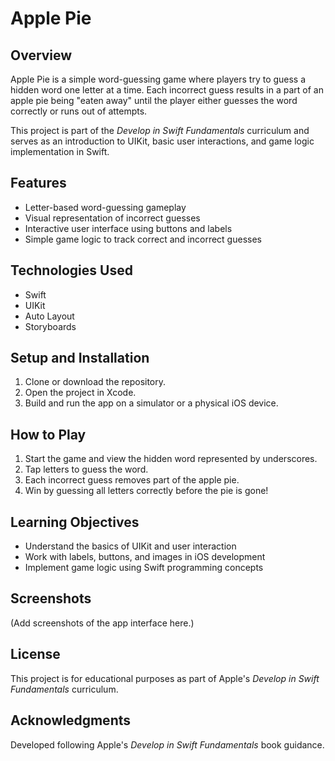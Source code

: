 # Apple Pie

## Overview
Apple Pie is a simple word-guessing game where players try to guess a hidden word one letter at a time. Each incorrect guess results in a part of an apple pie being "eaten away" until the player either guesses the word correctly or runs out of attempts.

This project is part of the *Develop in Swift Fundamentals* curriculum and serves as an introduction to UIKit, basic user interactions, and game logic implementation in Swift.

## Features
- Letter-based word-guessing gameplay
- Visual representation of incorrect guesses
- Interactive user interface using buttons and labels
- Simple game logic to track correct and incorrect guesses

## Technologies Used
- Swift
- UIKit
- Auto Layout
- Storyboards

## Setup and Installation
1. Clone or download the repository.
2. Open the project in Xcode.
3. Build and run the app on a simulator or a physical iOS device.

## How to Play
1. Start the game and view the hidden word represented by underscores.
2. Tap letters to guess the word.
3. Each incorrect guess removes part of the apple pie.
4. Win by guessing all letters correctly before the pie is gone!

## Learning Objectives
- Understand the basics of UIKit and user interaction
- Work with labels, buttons, and images in iOS development
- Implement game logic using Swift programming concepts

## Screenshots
(Add screenshots of the app interface here.)

## License
This project is for educational purposes as part of Apple's *Develop in Swift Fundamentals* curriculum.

## Acknowledgments
Developed following Apple's *Develop in Swift Fundamentals* book guidance.
